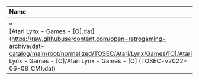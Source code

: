 |Name|Size|
|:---|---:|
|[..](../index.html)|DIR|
|[Atari Lynx - Games - [O].dat](https://raw.githubusercontent.com/open-retrogaming-archive/dat-catalog/main/root/normalized/TOSEC/Atari/Lynx/Games/[O]/Atari Lynx - Games - [O]/Atari Lynx - Games - [O] (TOSEC-v2022-06-08_CM).dat)|1405|

